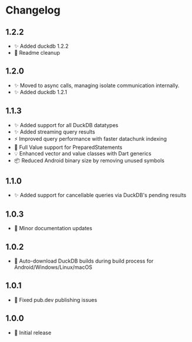 # Changelog

## 1.2.2
- ✨ Added duckdb 1.2.2
- 🔧 Readme cleanup 

## 1.2.0
- ✨ Moved to async calls, managing isolate communication internally.
- ✨ Added duckdb 1.2.1

## 1.1.3
- ✨ Added support for all DuckDB datatypes
- ✨ Added streaming query results
- ⚡️ Improved query performance with faster datachunk indexing
- 🔧 Full Value support for PreparedStatements
- 💡 Enhanced vector and value classes with Dart generics
- 📦 Reduced Android binary size by removing unused symbols

## 1.1.0
- ✨ Added support for cancellable queries via DuckDB's pending results

## 1.0.3
- 📝 Minor documentation updates

## 1.0.2
- 🔧 Auto-download DuckDB builds during build process for Android/Windows/Linux/macOS

## 1.0.1
- 🐛 Fixed pub.dev publishing issues

## 1.0.0
- 🎉 Initial release
